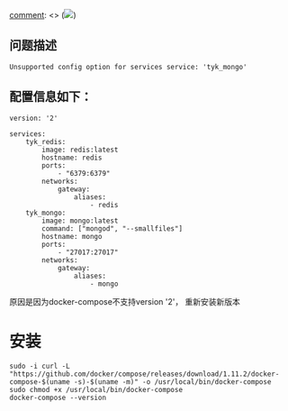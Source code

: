 [comment]: <> (![](http://res.cloudinary.com/blog-mornati-net/image/upload/v1472668207/sz9sfwiji9foh0cv1v5p.png))
## 问题描述

    
    
    Unsupported config option for services service: 'tyk_mongo'
    

## 配置信息如下：

    
    
    version: '2'
    
    services:
        tyk_redis:
            image: redis:latest
            hostname: redis
            ports:
                - "6379:6379"
            networks:
                gateway:
                    aliases:
                        - redis
        tyk_mongo:
            image: mongo:latest
            command: ["mongod", "--smallfiles"]
            hostname: mongo
            ports:
                - "27017:27017"
            networks:
                gateway:
                    aliases:
                        - mongo
    

原因是因为docker-compose不支持version '2'， 重新安装新版本

# 安装

    
    
    sudo -i curl -L "https://github.com/docker/compose/releases/download/1.11.2/docker-compose-$(uname -s)-$(uname -m)" -o /usr/local/bin/docker-compose
    sudo chmod +x /usr/local/bin/docker-compose
    docker-compose --version
    


[comment]: <tags> (docker compose)
[comment]: <description> (docker-compose使用过程中可能遇到的问题汇总)
[comment]: <title> (docker-compose安装及相关问题)
[comment]: <author> (夏洛之枫)